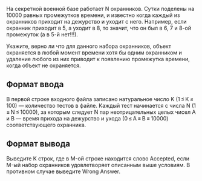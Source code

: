 На секретной военной базе работает N охранников. Сутки поделены на 10000 равных промежутков времени, и известно когда каждый из охранников приходит на дежурство и уходит с него. Например, если охранник приходит в 5, а уходит в 8, то значит, что он был в 6, 7 и 8-ой промежуток (а в 5-й нет!!!).

Укажите, верно ли что для данного набора охранников, объект охраняется в любой момент времени хотя бы одним охранником и удаление любого из них приводит к появлению промежутка времени, когда объект не охраняется.

## Формат ввода

В первой строке входного файла записано натуральное число K (1 ≤ K ≤ 100) — количество тестов в файле. Каждый тест начинается с числа N (1 ≤ N ≤ 10000), за которым следует N пар неотрицательных целых чисел A и B — время прихода на дежурство и ухода (0 ≤ A ≤ B ≤ 10000) соответствующего охранника.

## Формат вывода

Выведите K строк, где в M-ой строке находится слово Accepted, если M-ый набор охранников удовлетворяет описанным выше условиям. В противном случае выведите Wrong Answer.
